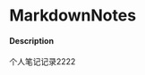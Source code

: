 <!--
 * @Author: guofeng
 * @Date: 2020-10-12 15:59:48
 * @LastEditTime: 2020-11-06 17:07:34
 * @LastEditors: guofeng
 * @Description: 
 * @FilePath: /markdown-notes/README.en.md
 * @
-->
# MarkdownNotes

#### Description
个人笔记记录2222
